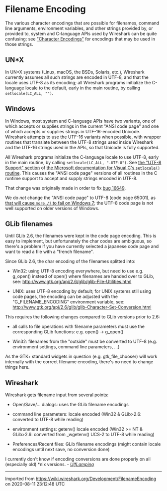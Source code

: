 # Filename Encoding

The various character encodings that are possible for filenames, command line arguments, environment variables, and other strings provided by, or provided to, system and C-language APIs used by Wireshark can be quite confusing; see ["Character Encodings"](/Development/Character-encodings) for encodings that may be used in those strings.

## UN*X

In UN*X systems (Linux, macOS, the BSDs, Solaris, etc.), Wireshark currently assumes all such strings are encoded in UTF-8, and that the locale uses UTF-8 as its encoding; all Wireshark programs initialize the C-language locale to the default, early in the main routine, by calling `setlocale(LC_ALL, "")`.

## Windows

In Windows, most system and C-language APIs have two variants, one of which accepts or supplies strings in the current "ANSI code page" and one of which accepts or supplies strings in UTF-16-encoded Unicode.  Wireshark attempts to use the UTF-16 variants when possible, with wrapper routines that translate between the UTF-8 strings used inside Wireshark and the UTF-16 strings used in the APIs, so that Unicode is fully supported.

All Wireshark programs initialize the C-language locale to use UTF-8, early in the main routine, by calling `setlocale(LC_ALL, ".UTF-8")`.  See [the "UTF-8 Support" section](https://docs.microsoft.com/en-us/cpp/c-runtime-library/reference/setlocale-wsetlocale?view=vs-2019#utf-8-support) of [the Microsoft documentation for Visual C's `setlocale()` routine](https://docs.microsoft.com/en-us/cpp/c-runtime-library/reference/setlocale-wsetlocale?view=vs-2019).  This causes the "ANSI code page" versions of all routines in the C runtime support to accept and supply strings encoded in UTF-8.

That change was originally made in order to fix [bug 16649](https://gitlab.com/wireshark/wireshark/-/issues/16649).

We do *not* change the "ANSI code page" to UTF-8 (code page 65001), as [that will cause `more /?` to fail on Windows 7](https://twitter.com/geraldcombs/status/876145159343292416); the UTF-8 code page is not well supported on older versions of Windows.

## GLib filenames

Until GLib 2.6, the filenames were kept in the code page encoding. This is easy to implement, but unfortunately the char codes are ambiguous, so there's a problem if you have currently selected a japanese code page and want to read a file with a "french filename".

Since GLib 2.6, the char encoding of the filenames splitted into:

  - Win32: using UTF-8 encoding everywhere, but need to use e.g. g\_open() instead of open() where filenames are handed over to GLib, see: <http://www.gtk.org/api/2.6/glib/glib-File-Utilities.html>

  - UNIX: uses UTF-8 encoding by default; for UNIX systems still using code pages, the encoding can be adjusted with the "G\_FILENAME\_ENCODING" environment variable, see: <http://www.gtk.org/api/2.6/glib/glib-Character-Set-Conversion.html>

This requires the following changes compared to GLib versions prior to 2.6:

  - all calls to file operations with filename parameters must use the corresponding GLib functions: e.g. open() -\> g\_open()

  - Win32: filenames from the "outside" must be converted to UTF-8 (e.g. environment settings, command line parameters, ...)

As the GTK+ standard widgets in question (e.g. gtk\_file\_chooser) will work internally with the correct filename encoding, there's no need to change things here.

## Wireshark

Wireshark gets filename input from several points:

  - Open/Save/... dialogs: uses the GLib filename encodings

  - command line parameters: locale encoded (Win32 & GLib\>2.6: converted to UTF-8 while reading)

  - environment settings: getenv() locale encoded (Win32 \>= NT & GLib\>2.6: converted from \_wgetenv() UCS-2 to UTF-8 while reading)

  - Preferences/Recent files: GLib filename encodings (might contain locale encodings until next save, no conversion done)

I currently don't know if encoding conversions are done properly on all (especially old) \*nix versions. - *[UlfLamping](/UlfLamping)*

---

Imported from https://wiki.wireshark.org/Development/FilenameEncoding on 2020-08-11 23:12:48 UTC
